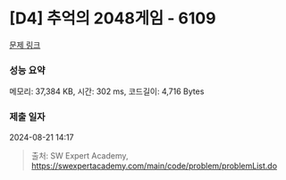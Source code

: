 # [D4] 추억의 2048게임 - 6109 

[문제 링크](https://swexpertacademy.com/main/code/problem/problemDetail.do?contestProbId=AWbrg9uabZsDFAWQ) 

### 성능 요약

메모리: 37,384 KB, 시간: 302 ms, 코드길이: 4,716 Bytes

### 제출 일자

2024-08-21 14:17



> 출처: SW Expert Academy, https://swexpertacademy.com/main/code/problem/problemList.do